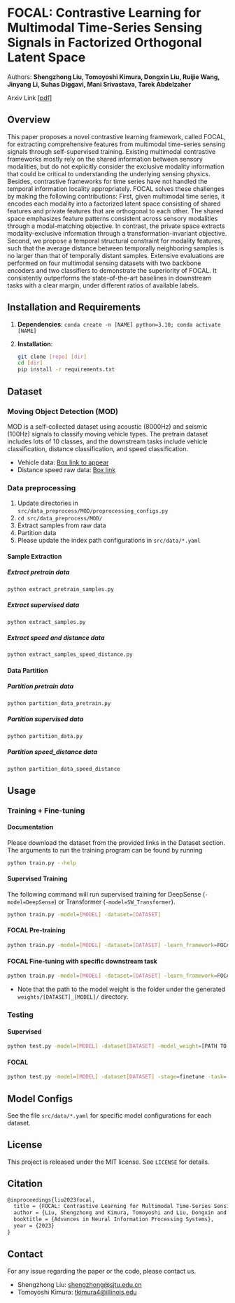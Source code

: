 # FOCAL: Contrastive Learning for Multimodal Time-Series Sensing Signals in Factorized Orthogonal Latent Space

Authors: **Shengzhong Liu, Tomoyoshi Kimura, Dongxin Liu, Ruijie Wang, Jinyang Li, Suhas Diggavi, Mani Srivastava, Tarek Abdelzaher**

Arxiv Link [[pdf](https://arxiv.org/abs/2310.20071)]

## Overview

This paper proposes a novel contrastive learning framework, called FOCAL, for extracting comprehensive features from multimodal time-series sensing signals through self-supervised training. Existing multimodal contrastive frameworks mostly rely on the shared information between sensory modalities, but do not explicitly consider the exclusive modality information that could be critical to understanding the underlying sensing physics. Besides, contrastive frameworks for time series have not handled the temporal information locality appropriately. FOCAL solves these challenges by making the following contributions: First, given multimodal time series, it encodes each modality into a factorized latent space consisting of shared features and private features that are orthogonal to each other. The shared space emphasizes feature patterns consistent across sensory modalities through a modal-matching objective. In contrast, the private space extracts modality-exclusive information through a transformation-invariant objective. Second, we propose a temporal structural constraint for modality features, such that the average distance between temporally neighboring samples is no larger than that of temporally distant samples. Extensive evaluations are performed on four multimodal sensing datasets with two backbone encoders and two classifiers to demonstrate the superiority of FOCAL. It consistently outperforms the state-of-the-art baselines in downstream tasks with a clear margin, under different ratios of available labels.

## Installation and Requirements

1. **Dependencies**: ```conda create -n [NAME] python=3.10; conda activate [NAME]```

2. **Installation**:

    ```bash
    git clone [repo] [dir]
    cd [dir]
    pip install -r requirements.txt
    ```

## Dataset

### Moving Object Detection (MOD)

MOD is a self-collected dataset using acoustic (8000Hz) and seismic (100Hz) signals to classify moving vehicle types. The pretrain dataset includes lots of 10 classes, and the downstream tasks include vehicle classification, distance classification, and speed classification.

- Vehicle data: [Box link to appear](https://www.box.com)
- Distance speed raw data: [Box link](https://uofi.box.com/s/8yffx3417mrxbdsqqtder4d7kk7rryb8)

### Data preprocessing

1. Update directories in `src/data_preprocess/MOD/proprocessing_configs.py`
2. `cd src/data_preprocess/MOD/`
3. Extract samples from raw data
4. Partition data
5. Please update the index path configurations in `src/data/*.yaml`

#### Sample Extraction

##### Extract pretrain data

```bash
python extract_pretrain_samples.py
```

##### Extract supervised data

```bash
python extract_samples.py
```

##### Extract speed and distance data

```bash
python extract_samples_speed_distance.py
```

#### Data Partition

##### Partition pretrain data

```bash
python partition_data_pretrain.py
```

##### Partition supervised data

```bash
python partition_data.py
```

##### Partition speed_distance data

```bash
python partition_data_speed_distance
```

## Usage

### Training + Fine-tuning

#### Documentation

Please download the dataset from the provided links in the Dataset section. The arguments to run the training program can be found by running

```bash
python train.py --help
```

#### Supervised Training

The following command will run supervised training for DeepSense (`-model=DeepSense`) or Transformer (`-model=SW_Transformer`).

```bash
python train.py -model=[MODEL] -dataset=[DATASET]
```

#### FOCAL Pre-training

```bash
python train.py -model=[MODEL] -dataset=[DATASET] -learn_framework=FOCAL
```

#### FOCAL Fine-tuning with specific downstream task

```bash
python train.py -model=[MODEL] -dataset=[DATASET] -learn_framework=FOCAL -task=[TASK] -stage=finetune -model_weight=[PATH TO MODEL WEIGHT]
```

- Note that the path to the model weight is the folder under the generated `weights/[DATASET]_[MODEL]/` directory.

### Testing

#### Supervised

```bash
python test.py -model=[MODEL] -dataset[DATASET] -model_weight=[PATH TO MODEL WEIGHT]
```

#### FOCAL

```bash
python test.py -model=[MODEL] -dataset[DATASET] -stage=finetune -task=[TASK] -model_weight=[PATH TO MODEL WEIGHT]
```

## Model Configs

See the file `src/data/*.yaml` for specific model configurations for each dataset.

## License

This project is released under the MIT license. See `LICENSE` for details.

## Citation

```latex
@inproceedings{liu2023focal,
  title = {FOCAL: Contrastive Learning for Multimodal Time-Series Sensing Signals in Factorized Orthogonal Latent Space},
  author = {Liu, Shengzhong and Kimura, Tomoyoshi and Liu, Dongxin and Wang, Ruijie and Li, Jinyang and Diggavi, Suhas and Srivastava, Mani and Abdelzaher, Tarek},
  booktitle = {Advances in Neural Information Processing Systems},
  year = {2023}
}
```

## Contact

For any issue regarding the paper or the code, please contact us.

- Shengzhong Liu: <shengzhong@sjtu.edu.cn>
- Tomoyoshi Kimura: <tkimura4@illinois.edu>

